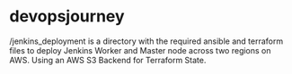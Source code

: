 # devopsjourney
/jenkins_deployment is a directory with the required ansible and terraform files to deploy Jenkins Worker and Master node across two regions on AWS. Using an AWS S3 Backend for Terraform State.
